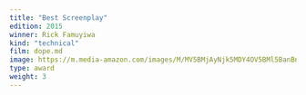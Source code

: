 ```yaml
---
title: "Best Screenplay"
edition: 2015
winner: Rick Famuyiwa
kind: "technical"
film: dope.md
image: https://m.media-amazon.com/images/M/MV5BMjAyNjk5MDY4OV5BMl5BanBnXkFtZTgwNzA0MDE3NTE@._V1_FMjpg_UX1024_.jpg
type: award
weight: 3
---
```

